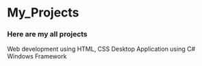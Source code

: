# My_Projects
### Here are my all projects

Web development using HTML, CSS
Desktop Application using C# Windows Framework
